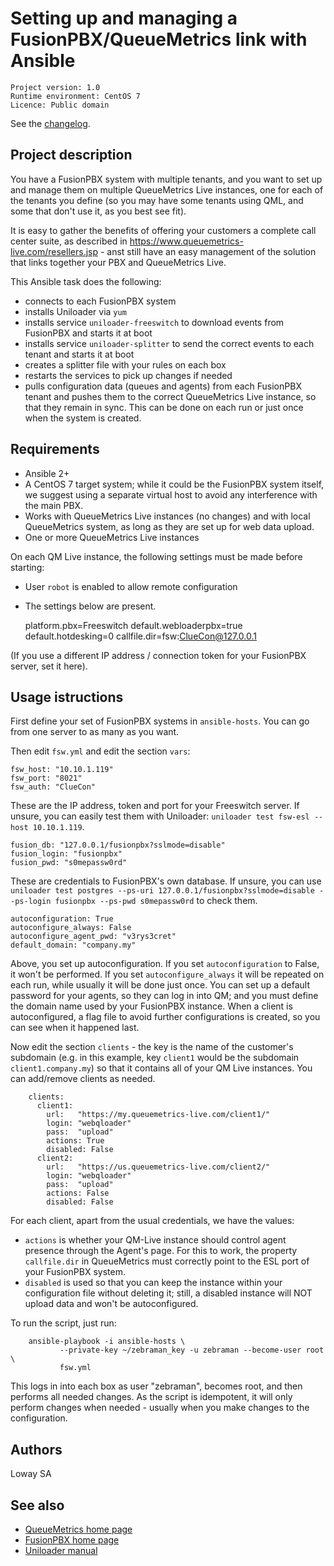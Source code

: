 Setting up and managing a FusionPBX/QueueMetrics link with Ansible
==================================================================

```
Project version: 1.0 
Runtime environment: CentOS 7 
Licence: Public domain
```
See the [changelog](CHANGELOG.md).

Project description
-------------------

You have a FusionPBX system with multiple tenants, and you want to set up and manage
them on multiple QueueMetrics Live instances, one for each of the tenants you define (so you may have some tenants using QML, and some that don't use it, as you best see fit). 

It is easy to gather the benefits of offering your customers a complete call center suite, as described in https://www.queuemetrics-live.com/resellers.jsp - anst still have an easy management of the solution that links together your PBX and QueueMetrics Live.

This Ansible task does the following:

- connects to each FusionPBX system
- installs Uniloader via `yum`
- installs service `uniloader-freeswitch` to download events from FusionPBX and starts it at boot
- installs service `uniloader-splitter` to send the correct events to each tenant and starts it at boot
- creates a splitter file with your rules on each box
- restarts the services to pick up changes if needed
- pulls configuration data (queues and agents) from each FusionPBX tenant and pushes them to the correct
  QueueMetrics Live instance, so that they remain in sync. This can be done on each run or just once
  when the system is created.


Requirements
------------

* Ansible 2+
* A CentOS 7 target system; while it could be the FusionPBX system itself, we suggest using a separate virtual host to avoid any interference with the main PBX.
* Works with QueueMetrics Live instances (no changes) and with local QueueMetrics system, as long as they are 
  set up for web data upload.
* One or more QueueMetrics Live instances



On each QM Live instance, the following settings must be made before starting:

- User `robot` is enabled to allow remote configuration
- The settings below are present.


    platform.pbx=Freeswitch
    default.webloaderpbx=true
    default.hotdesking=0
    callfile.dir=fsw:ClueCon@127.0.0.1

(If you use a different IP address / connection token for your FusionPBX server, set it here).



Usage istructions
-----------------

First define your set of FusionPBX systems in `ansible-hosts`. You can go from one server to as many as you want.

Then edit `fsw.yml` and edit the section `vars`:
    
    fsw_host: "10.10.1.119"
    fsw_port: "8021"
    fsw_auth: "ClueCon"

These are the IP address, token and port for your Freeswitch server. If unsure, you can easily test them with Uniloader: `uniloader test fsw-esl --host 10.10.1.119`.


    fusion_db: "127.0.0.1/fusionpbx?sslmode=disable"
    fusion_login: "fusionpbx"
    fusion_pwd: "s0mepassw0rd"

These are credentials to FusionPBX's own database. If unsure, you can use `uniloader test postgres --ps-uri 127.0.0.1/fusionpbx?sslmode=disable --ps-login fusionpbx --ps-pwd s0mepassw0rd` to check them.

    autoconfiguration: True
    autoconfigure_always: False
    autoconfigure_agent_pwd: "v3rys3cret"
    default_domain: "company.my"    

Above, you set up autoconfiguration. If you set `autoconfiguration` to False, it won't be performed. If you set `autoconfigure_always` it will be repeated on each run, while usually it will be done just once. You can set up a default password for your agents, so they can log in into QM; and you must define the domain name used by your FusionPBX instance. When a client is autoconfigured, a flag file to avoid further configurations is created, so you can see when it happened last.

Now edit the section `clients` - the key is the name of the customer's subdomain (e.g. in this example, key `client1` would be the subdomain `client1.company.my`) so that it contains all of your QM Live instances. You can add/remove clients as needed.

	    clients:
	      client1:
	        url:   "https://my.queuemetrics-live.com/client1/"
	        login: "webqloader"
	        pass:  "upload"  
            actions: True
            disabled: False
	      client2:
	        url:   "https://us.queuemetrics-live.com/client2/"
	        login: "webqloader"
	        pass:  "upload"
            actions: False
            disabled: False

For each client, apart from the usual credentials, we have the values:

- `actions` is whether your QM-Live instance should control agent presence through the Agent's page. 
  For this to work, the property `callfile.dir` in QueueMetrics must correctly point to the ESL port
  of your FusionPBX system.
- `disabled` is used so that you can keep the instance within your configuration file without deleting it; 
  still, a disabled instance will NOT upload data and won't be autoconfigured. 


To run the script, just run:

		ansible-playbook -i ansible-hosts \
		       --private-key ~/zebraman_key -u zebraman --become-user root \
		       fsw.yml

This logs in into each box as user "zebraman", becomes root, and then performs all needed changes. As the script is idempotent, it will only perform changes when needed - usually when you make changes to the configuration.

Authors
-------

Loway SA 

See also
--------

* [QueueMetrics home page](https://www.queuemetrics.com)
* [FusionPBX home page](https://www.fusionpbx.com/)
* [Uniloader manual](https://manuals.loway.ch/Uniloader-chunked/)
